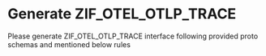 # Generate ZIF_OTEL_OTLP_TRACE

Please generate ZIF_OTEL_OTLP_TRACE interface following provided proto schemas and mentioned below rules
